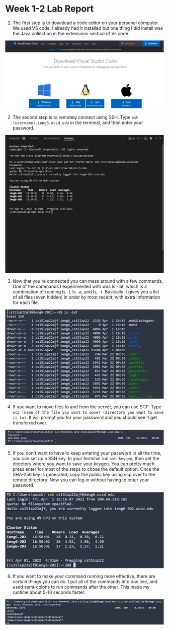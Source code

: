 # Week 1-2 Lab Report


1. The first step is to download a code editor on your personal computer. We used VS code. I already had it installed but one thing I did install was the Java collection in the extensions section of Vs code. 

![Image](vscodeinstall.png)

2. The second step is to remotely connect using SSH. Type `ssh (username).ieng6.ucsd.edu` in the terminal, and then enter your password. 

![Image](remoteconnecting.png)

3. Now that you're connected you can mess around with a few commands. One of the commands I experimented with was ls -lat, which is a combination of running ls -l, ls -a, and ls, -t. Basically it gives you a list of all files (even hidden) in order by most recent, with extra information for each file. 

![Image](lab1ss.png)

4. If you want to move files to and from the server, you can use SCP. Type `scp (name of the file you want to move) (directory you want to move it to)`. It will prompt you for your password and you should see it get transferred over. 

![Image](usingscp.png)

5. If you don't want to have to keep entering your password in all the time, you can set up a SSH key. In your terminal run `ssh-keygen`, then set the directory where you want to save your keygen. You can pretty much press enter for most of the steps to chose the default option. Once the SHA-256 key is generated, copy the public key using scp over to the remote directory. Now you can log in without having to enter your password. 

![Image](keygen.png)

6. If you want to make your command running more effective, there are certain things you can do. I put all of the commands into one line, and used semi-colons to run commands after the other. This made my runtime about 5-10 seconds faster. 

![Image](runtimeefficiency.png)

